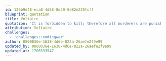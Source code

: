 ```yaml
---
id: 126b9d48-eca8-4d58-8d39-0e82e229fcff
blueprint: quotation
title: Voltaire
quotation: 'It is forbidden to kill; therefore all murderers are punished unless they kill in large numbers and to the sound of trumpets.'
attribution: Voltaire
challenges:
  - 'challenges::endingwar'
author: 0800036e-1638-4d6e-822a-26aefe2f9e99
updated_by: 0800036e-1638-4d6e-822a-26aefe2f9e99
updated_at: 1706593547
---
```

